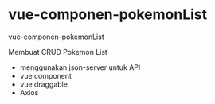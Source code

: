 # vue-componen-pokemonList

vue-componen-pokemonList

Membuat CRUD Pokemon List

- menggunakan json-server untuk API
- vue component
- vue draggable
- Axios
